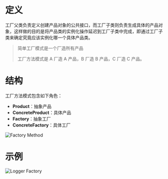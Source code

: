 # 定义

工厂父类负责定义创建产品对象的公共接口，而工厂子类则负责生成具体的产品对象，这样做的目的是将产品类的实例化操作延迟到工厂子类中完成，即通过工厂子类来确定究竟应该实例化哪一个具体产品类。

> 简单工厂模式是一个厂造所有产品
> 
> 工厂方法模式是 A 厂造 A 产品，B 厂造 B 产品，C 厂造 C 产品。

# 结构

工厂方法模式包含如下角色：

* **Product**：抽象产品
* **ConcreteProduct**：具体产品
* **Factory**：抽象工厂
* **ConcreteFactory**：具体工厂

![Factory Method](https://i.imgur.com/v07DFSB.png)

# 示例

![Logger Factory](https://i.imgur.com/mofxuRL.png)